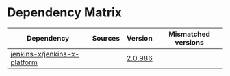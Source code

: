 # Dependency Matrix

Dependency | Sources | Version | Mismatched versions
---------- | ------- | ------- | -------------------
[jenkins-x/jenkins-x-platform](https://github.com/jenkins-x/jenkins-x-platform.git) |  | [2.0.986](https://github.com/jenkins-x/jenkins-x-platform/releases/tag/v2.0.986) | 
